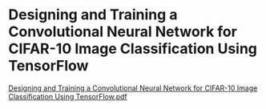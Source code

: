 # Designing and Training a Convolutional Neural Network for CIFAR-10 Image Classification Using TensorFlow
[Designing and Training a Convolutional Neural Network for CIFAR-10 Image Classification Using TensorFlow.pdf](https://github.com/user-attachments/files/19738672/Designing.and.Training.a.Convolutional.Neural.Network.for.CIFAR-10.Image.Classification.Using.TensorFlow.pdf)
